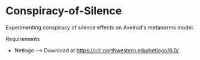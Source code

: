 # Conspiracy-of-Silence
Experimenting conspiracy of silence effects on Axelrod's metanorms model. 

Requirements
- Netlogo --> Download at https://ccl.northwestern.edu/netlogo/6.0/
